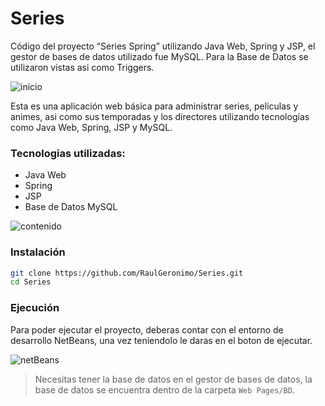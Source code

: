 # Series
Código del proyecto “Series Spring” utilizando Java Web, Spring y JSP, el gestor de bases de datos utilizado fue MySQL. Para la Base de Datos se utilizaron vistas asi como Triggers.

![inicio](https://user-images.githubusercontent.com/94584093/227811677-2bc29b65-2b56-4719-881a-13d0beb5dd5e.png)

Esta es una aplicación web básica para administrar series, peliculas y animes, asi como sus temporadas y los directores utilizando tecnologías como Java Web, Spring, JSP y MySQL.

### Tecnologias utilizadas: 
- Java Web
- Spring
- JSP
- Base de Datos MySQL

![contenido](https://user-images.githubusercontent.com/94584093/227811891-dfabfe93-6c85-43e6-bc82-6e2dfe497839.png)

### Instalación
```sh
git clone https://github.com/RaulGeronimo/Series.git
cd Series
```

### Ejecución
Para poder ejecutar el proyecto, deberas contar con el entorno de desarrollo NetBeans, una vez teniendolo le daras en el boton de ejecutar.

![netBeans](https://user-images.githubusercontent.com/94584093/227812031-31c9493b-010f-4302-b03b-9452b6a5c8db.png)

> Necesitas tener la base de datos en el gestor de bases de datos, la base de datos se encuentra dentro de la carpeta `Web Pages/BD`.
